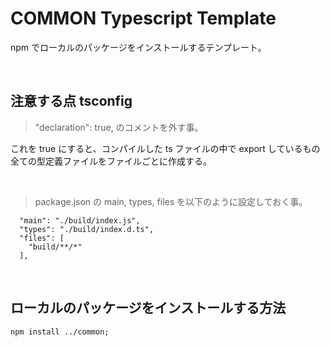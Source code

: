 # COMMON Typescript Template

npm でローカルのパッケージをインストールするテンプレート。

<br>

## 注意する点 tsconfig

> "declaration": true, のコメントを外す事。

これを true にすると、コンパイルした ts ファイルの中で export しているもの全ての型定義ファイルをファイルごとに作成する。

<br>

> package.json の main, types, files を以下のように設定しておく事。

```
  "main": "./build/index.js",
  "types": "./build/index.d.ts",
  "files": [
    "build/**/*"
  ],
```

<br>

## ローカルのパッケージをインストールする方法

```
npm install ../common;
```
